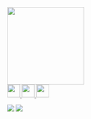 <a href="https://github.com/samdrumond">
<img height="180em" src="https://github-readme-total-stats.vercel.app/api?username=samdrumond&count_private=true&show_icons=true&theme=dracula&include_all_commits=true&count_private=true&bg_color=0d1117&border_color=1e2531&title_color=efefef"/>
  
<br>

<img height="30" src="https://img.shields.io/badge/Swift-FA7343?style=for-the-badge&logo=swift&logoColor=white">
<img height="30" src="https://img.shields.io/badge/JavaScript-323330?style=for-the-badge&logo=javascript&logoColor=F7DF1E">
<img height="30" src="https://img.shields.io/badge/Git-F05032?style=for-the-badge&logo=git&logoColor=white">
  
<a href="https://www.linkedin.com/in/samdrumond" target="_blank"><img src="https://img.shields.io/badge/-LinkedIn-%230077B5?style=for-the-badge&logo=linkedin&logoColor=white" target="_blank"></a>
<a href="mailto:samdrumond@gmail.com" target="_blank"><img src="https://img.shields.io/badge/-Gmail-%23333?style=for-the-badge&logo=gmail&logoColor=white&target=_blank" target="_blank"></a>
